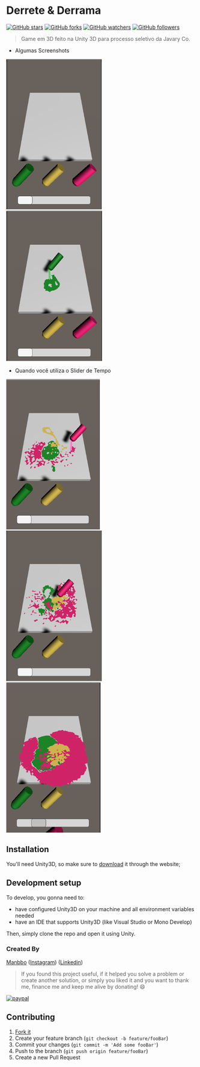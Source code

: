 # Derrete & Derrama

[![GitHub stars](https://img.shields.io/github/stars/manbbo/call_for_help.svg?style=social&label=Star)](https://github.com/manbbo/call_for_help) 
[![GitHub forks](https://img.shields.io/github/forks/manbbo/call_for_help.svg?style=social&label=Fork)](https://github.com/manbbo/call_for_help/fork) 
[![GitHub watchers](https://img.shields.io/github/watchers/manbbo/call_for_help.svg?style=social&label=Watch)](https://github.com/manbbo/call_for_help) 
[![GitHub followers](https://img.shields.io/github/followers/manbbo.svg?style=social&label=Follow)](https://github.com/manbbo)  

> Game em 3D feito na Unity 3D para processo seletivo da Javary Co.

- Algumas Screenshots

<img src="https://github.com/manbbo/derrete_derrama/blob/master/Images/1.png" height="400em"/>
 <img src="https://github.com/manbbo/derrete_derrama/blob/master/Images/2.png" height="400em"/>

- Quando você utiliza o Slider de Tempo

<img src="https://github.com/manbbo/derrete_derrama/blob/master/Images/3.png" height="400em"/>
 <img src="https://github.com/manbbo/derrete_derrama/blob/master/Images/4.png" height="400em"/>
  <img src="https://github.com/manbbo/derrete_derrama/blob/master/Images/5.png" height="400em"/>

## Installation

You'll need Unity3D, so make sure to [download](https://unity3d.com/pt/get-unity/download) it through the website;


## Development setup

To develop, you gonna need to:
- have configured Unity3D on your machine and all environment variables needed 
- have an IDE that supports Unity3D (like Visual Studio or Mono Develop)

Then, simply clone the repo and open it using Unity.
 
### Created By

[Manbbo](https://github.com/manbbo) ([Instagram](https://www.instagram.com/elmanbbo)) ([Linkedin](https://www.linkedin.com/in/manbbo/))


> If you found this project useful, if it helped you solve a problem or create another solution, or simply you liked it and you want to thank me, finance me and keep me alive by donating! :smile:

[![paypal](https://www.paypalobjects.com/en_US/i/btn/btn_donateCC_LG.gif)](https://www.paypal.com/cgi-bin/webscr?cmd=_s-xclick&hosted_button_id=F8R2Q5GT93MJN) 

## Contributing

1. [Fork it](https://github.com/manbbo/call_for_help/fork)
2. Create your feature branch (`git checkout -b feature/fooBar`)
3. Commit your changes (`git commit -m 'Add some fooBar'`)
4. Push to the branch (`git push origin feature/fooBar`)
5. Create a new Pull Request


